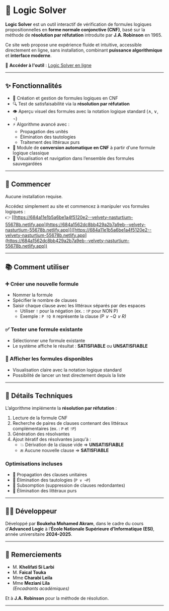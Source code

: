 # 📖 Logic Solver

**Logic Solver** est un outil interactif de vérification de formules logiques propositionnelles en **forme normale conjonctive (CNF)**, basé sur la méthode de **résolution par réfutation** introduite par **J.A. Robinson** en 1965.

Ce site web propose une expérience fluide et intuitive, accessible directement en ligne, sans installation, combinant **puissance algorithmique** et **interface moderne**.

🔗 **Accéder à l'outil** : [Logic Solver en ligne]([https://684a11e1b5a6be1a4f5120e2--velvety-nasturtium-55678b.netlify.app](https://684a1562dc8bb429a2b7a9eb--velvety-nasturtium-55678b.netlify.app))

---

## ✨ Fonctionnalités

- 📝 Création et gestion de formules logiques en CNF  
- 🔍 Test de satisfaisabilité via la **résolution par réfutation**
- 👁️ Aperçu visuel des formules avec la notation logique standard (∧, ∨, ¬)
- ⚡ Algorithme avancé avec :
  - Propagation des unités
  - Élimination des tautologies
  - Traitement des littéraux purs
- 🔄 Module de **conversion automatique en CNF** à partir d'une formule logique classique
- 📁 Visualisation et navigation dans l’ensemble des formules sauvegardées

---

## 🚀 Commencer

Aucune installation requise.

Accédez simplement au site et commencez à manipuler vos formules logiques :  
👉 [[https://684a11e1b5a6be1a4f5120e2--velvety-nasturtium-55678b.netlify.app](https://684a1562dc8bb429a2b7a9eb--velvety-nasturtium-55678b.netlify.app)]([https://684a11e1b5a6be1a4f5120e2--velvety-nasturtium-55678b.netlify.app](https://684a1562dc8bb429a2b7a9eb--velvety-nasturtium-55678b.netlify.app))

---

## 📚 Comment utiliser

### ➕ Créer une nouvelle formule

- Nommer la formule
- Spécifier le nombre de clauses
- Saisir chaque clause avec les littéraux séparés par des espaces  
  - Utiliser `!` pour la négation (ex. : `!P` pour NON P)  
  - Exemple : `P !Q R` représente la clause *(P ∨ ¬Q ∨ R)*

### ✅ Tester une formule existante

- Sélectionner une formule existante
- Le système affiche le résultat : **SATISFIABLE** ou **UNSATISFIABLE**

### 📂 Afficher les formules disponibles

- Visualisation claire avec la notation logique standard
- Possibilité de lancer un test directement depuis la liste

---

## 🧠 Détails Techniques

L’algorithme implémente la **résolution par réfutation** :

1. Lecture de la formule CNF
2. Recherche de paires de clauses contenant des littéraux complémentaires (ex. : `P` et `!P`)
3. Génération des résolvantes
4. Ajout itératif des résolvantes jusqu'à :
   - 💥 Dérivation de la clause vide ⇒ **UNSATISFIABLE**
   - 🔚 Aucune nouvelle clause ⇒ **SATISFIABLE**

### Optimisations incluses

- 🔹 Propagation des clauses unitaires
- 🔹 Élimination des tautologies (`P ∨ ¬P`)
- 🔹 Subsomption (suppression de clauses redondantes)
- 🔹 Élimination des littéraux purs

---

## 👨‍💻 Développeur

Développé par **Boukeha Mohamed Akram**, dans le cadre du cours d’**Advanced Logic** à l’**École Nationale Supérieure d’Informatique (ESI)**, année universitaire **2024–2025**.

---

## 🙏 Remerciements

- M. **Khelifati Si Larbi**
- M. **Faical Touka**
- Mme **Charabi Leila**
- Mme **Meziani Lila**  
*(Encadrants académiques)*

Et à **J.A. Robinson** pour la méthode de résolution.

---
